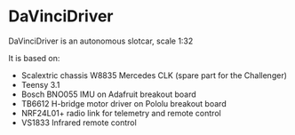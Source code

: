 # DaVinciDriver

DaVinciDriver is an autonomous slotcar, scale 1:32

It is based on:
* Scalextric chassis W8835 Mercedes CLK (spare part for the Challenger)
* Teensy 3.1
* Bosch BNO055 IMU on Adafruit breakout board
* TB6612 H-bridge motor driver on Pololu breakout board
* NRF24L01+ radio link for telemetry and remote control
* VS1833 Infrared remote control

